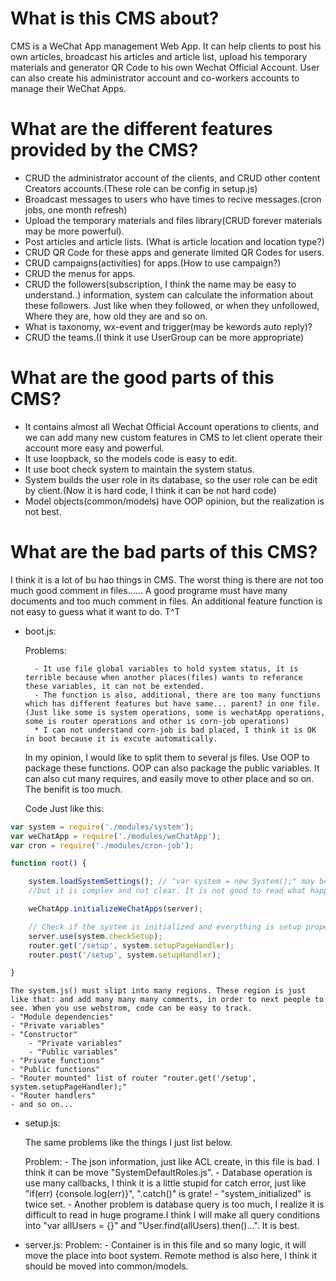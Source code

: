 # What is this CMS about?

CMS is a WeChat App management Web App.
It can help clients to post his own articles, broadcast his articles and article list, upload his temporary materials and generator QR Code to his own Wechat Official Account. User can also create his administrator account and co-workers accounts to manage their WeChat Apps.

# What are the different features provided by the CMS?

- CRUD the administrator account of the clients, and CRUD other content Creators accounts.(These role can be config in setup.js)
- Broadcast messages to users who have times to recive messages.(cron jobs, one month refresh)
- Upload the temporary materials and files library(CRUD forever materials may be more powerful).
- Post articles and article lists. (What is article location and location type?)
- CRUD QR Code for these apps and generate limited QR Codes for users.
- CRUD campaigns(activities) for apps.(How to use campaign?)
- CRUD the menus for apps.
- CRUD the followers(subscription, I think the name may be easy to understand..) information, system can calculate the information about these followers. Just like when they followed, or when they unfollowed, Where they are, how old they are and so on.
- What is taxonomy, wx-event and trigger(may be kewords auto reply)?
- CRUD the teams.(I think it use UserGroup can be more appropriate)

# What are the good parts of this CMS?

- It contains almost all Wechat Official Account operations to clients, and we can add many new custom features in CMS to let client operate their account more easy and powerful.
- It use loopback, so the models code is easy to edit.
- It use boot check system to maintain the system status.
- System builds the user role in its database, so the user role can be edit by client.(Now it is hard code, I think it can be not hard code)
- Model objects(common/models) have OOP opinion, but the realization is not best.

# What are the bad parts of this CMS?

I think it is a lot of bu hao things in CMS.
The worst thing is there are not too much good comment in files...... A good programe must have many documents and too much comment in files. An additional feature function is not easy to guess what it want to do. T^T

- boot.js: 

	Problems:
	
		- It use file global variables to hold system status, it is terrible because when another places(files) wants to referance these variables, it can not be extended. 
		- The function is also, additional, there are too many functions which has different features but have same... parent? in one file.(Just like some is system operations, some is wechatApp operations, some is router operations and other is corn-job operations)
		* I can not understand corn-job is bad placed, I think it is OK in boot because it is excute automatically.
	In my opinion, I would like to split them to several js files. Use OOP to package these functions. OOP can also package the public variables. It can also cut many requires, and easily move to other place and so on. The benifit is too much.

	Code Just like this: 

```javascript
var system = require('./modules/system');
var weChatApp = require('./modules/weChatApp');
var cron = require('./modules/cron-job');

function root() {

	system.loadSystemSettings(); // "var system = new System();" may be better. "global.system = new system();"
	//but it is complex and not clear. It is not good to read what happened in constructor.

	weChatApp.initializeWeChatApps(server); 

	// Check if the system is initialized and everything is setup properly
	server.use(system.checkSetup);
	router.get('/setup', system.setupPageHandler);
	router.post('/setup', system.setupHandler);

}
```

	The system.js() must slipt into many regions. These region is just like that: and add many many many comments, in order to next people to see. When you use webstrom, code can be easy to track.
	- "Module dependencies"
	- "Private variables"
	- "Constructor"
		- "Private variables"
		- "Public variables"
	- "Private functions"
	- "Public functions"
	- "Router mounted" list of router "router.get('/setup', system.setupPageHandler);"
	- "Router handlers"
	- and so on...

- setup.js:

	The same problems like the things I just list below.

	Problem:
		- The json information, just like ACL create, in this file is bad. I think it can be move "SystemDefaultRoles.js".
		- Database operation is use many callbacks, I think it is a little stupid for catch error, just like "if(err) {console.log(err)}", ".catch()" is grate!
		- "system_initialized" is twice set.
		- Another problem is database query is too much, I realize it is difficult to read in huge programe.I think I will make all query conditions into "var allUsers = {}" and "User.find(allUsers).then()...". It is best.

- server.js:
	Problem:
		- Container is in this file and so many logic, it will move the place into boot system. Remote method is also here, I think it should be moved into common/models.
